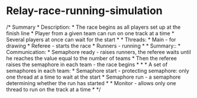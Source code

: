 # Relay-race-running-simulation
  /* Summary
     * Description:
     * The race begins as all players set up at the finish line
     * Player from a given team can run on one track at a time
     * Several players at once can wait for the start
     *
     * Threads:
     * Main - for drawing
     * Referee - starts the race
     * Runners - running
     *
     * Summary::
     * Communication:
     * Semaphore ready - raises runners, the referee waits until he reaches the value equal to the number of teams
     * Then the referee raises the semaphore in each team - the race begins
     *
     *
     * A set of semaphores in each team:
     * Semaphore start - protecting semaphore: only one thread at a time to wait at the start
     * Semaphore run - a semaphore determining whether the run has started
     *
     * Monitor - allows only one thread to run on the track at a time
     *
     */
